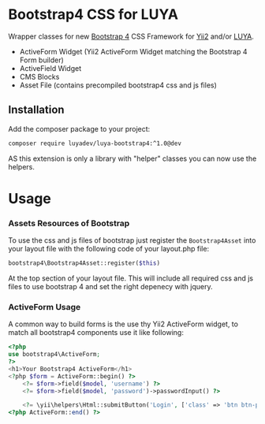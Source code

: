 # Bootstrap4 CSS for LUYA

Wrapper classes for new [Bootstrap 4](http://v4-alpha.getbootstrap.com) CSS Framework for [Yii2](https://github.com/yiisoft/yii2) and/or [LUYA](https://github.com/luyadev/luya).

+ ActiveForm Widget (Yii2 ActiveForm Widget matching the Bootstrap 4 Form builder)
+ ActiveField Widget
+ CMS Blocks
+ Asset File (contains precompiled bootstrap4 css and js files)

## Installation

Add the composer package to your project:

```sh
composer require luyadev/luya-bootstrap4:^1.0@dev
```

AS this extension is only a library with "helper" classes you can now use the helpers.

# Usage

### Assets Resources of Bootstrap

To use the css and js files of bootstrap just register the `Bootstrap4Asset` into your layout file with the following code of your layout.php file:

```php
bootstrap4\Bootstrap4Asset::register($this)
```

At the top section of your layout file. This will include all required css and js files to use bootstrap 4 and set the right depenecy with jquery.

### ActiveForm Usage

A common way to build forms is the use thy Yii2 ActiveForm widget, to match all bootstrap4 components use it like following:

```php
<?php
use bootstrap4\ActiveForm;
?>
<h1>Your Bootstrap4 ActiveForm</h1>
<?php $form = ActiveForm::begin() ?>
    <?= $form->field($model, 'username') ?>
    <?= $form->field($model, 'password')->passwordInput() ?>

    <?= \yii\helpers\Html::submitButton('Login', ['class' => 'btn btn-primary-outline']) ?>
<?php ActiveForm::end() ?>
```

